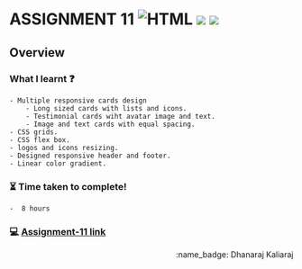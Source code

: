 # ASSIGNMENT 11 ![HTML](https://img.shields.io/badge/-HTML-orange) ![](https://img.shields.io/badge/-CSS-red) ![](https://img.shields.io/badge/-Responsive-brightgreen)
## Overview
### What I learnt :question:
    - Multiple responsive cards design
        - Long sized cards with lists and icons.
        - Testimonial cards wiht avatar image and text.
        - Image and text cards with equal spacing.
    - CSS grids.
    - CSS flex box.
    - logos and icons resizing.
    - Designed responsive header and footer.
    - Linear color gradient.
### :hourglass_flowing_sand: Time taken to complete!
    -  8 hours
### :computer: [Assignment-11 link](https://dhanaraj-assignment11.netlify.app)
 
<div align="right">:name_badge: Dhanaraj Kaliaraj</div>
